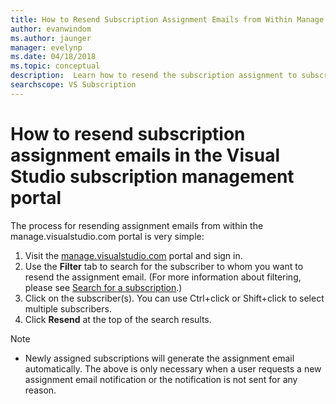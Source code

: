 ```yaml
---
title: How to Resend Subscription Assignment Emails from Within Manage.visualstudio.com or VLSC | Microsoft Docs
author: evanwindom
ms.author: jaunger
manager: evelynp
ms.date: 04/18/2018
ms.topic: conceptual
description:  Learn how to resend the subscription assignment to subscribers from manage.visualstudio.com or VLSC
searchscope: VS Subscription
---
```


# How to resend subscription assignment emails in the Visual Studio subscription management portal

The process for resending assignment emails from within the manage.visualstudio.com portal is very simple:

1. Visit the [manage.visualstudio.com](https://manage.visualstudio.com) portal and sign in.
2. Use the **Filter** tab to search for the subscriber to whom you want to resend the assignment email. (For more information about filtering, please see [Search for a subscription](search-license.md).)
3. Click on the subscriber(s).  You can use Ctrl+click or Shift+click to select multiple subscribers.
4. Click **Resend** at the top of the search results.

> [!NOTE]
> - Newly assigned subscriptions will generate the assignment email automatically. The above is only necessary when a user requests a new assignment email notification or the notification is not sent for any reason.
